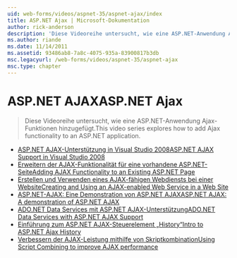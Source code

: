 ```yaml
---
uid: web-forms/videos/aspnet-35/aspnet-ajax/index
title: ASP.NET Ajax | Microsoft-Dokumentation
author: rick-anderson
description: 'Diese Videoreihe untersucht, wie eine ASP.NET-Anwendung Ajax-Funktionen hinzugefügt.'
ms.author: riande
ms.date: 11/14/2011
ms.assetid: 93486ab8-7a8c-4075-935a-83900817b3db
msc.legacyurl: /web-forms/videos/aspnet-35/aspnet-ajax
msc.type: chapter
---
```

<a name="aspnet-ajax"></a><span data-ttu-id="58167-103">ASP.NET AJAX</span><span class="sxs-lookup"><span data-stu-id="58167-103">ASP.NET Ajax</span></span>
====================
> <span data-ttu-id="58167-104">Diese Videoreihe untersucht, wie eine ASP.NET-Anwendung Ajax-Funktionen hinzugefügt.</span><span class="sxs-lookup"><span data-stu-id="58167-104">This video series explores how to add Ajax functionality to an ASP.NET application.</span></span>


- [<span data-ttu-id="58167-105">ASP.NET AJAX-Unterstützung in Visual Studio 2008</span><span class="sxs-lookup"><span data-stu-id="58167-105">ASP.NET AJAX Support in Visual Studio 2008</span></span>](aspnet-ajax-support-in-visual-studio-2008.md)
- [<span data-ttu-id="58167-106">Erweitern der AJAX-Funktionalität für eine vorhandene ASP.NET-Seite</span><span class="sxs-lookup"><span data-stu-id="58167-106">Adding AJAX Functionality to an Existing ASP.NET Page</span></span>](adding-ajax-functionality-to-an-existing-aspnet-page.md)
- [<span data-ttu-id="58167-107">Erstellen und Verwenden eines AJAX-fähigen Webdiensts bei einer Website</span><span class="sxs-lookup"><span data-stu-id="58167-107">Creating and Using an AJAX-enabled Web Service in a Web Site</span></span>](creating-and-using-an-ajax-enabled-web-service-in-a-web-site.md)
- [<span data-ttu-id="58167-108">ASP.NET-AJAX: Eine Demonstration von ASP.NET AJAX</span><span class="sxs-lookup"><span data-stu-id="58167-108">ASP.NET AJAX: A demonstration of ASP.NET AJAX</span></span>](aspnet-ajax-a-demonstration-of-aspnet-ajax.md)
- [<span data-ttu-id="58167-109">ADO.NET Data Services mit ASP.NET AJAX-Unterstützung</span><span class="sxs-lookup"><span data-stu-id="58167-109">ADO.NET Data Services with ASP.NET AJAX Support</span></span>](adonet-data-services-with-aspnet-ajax-support.md)
- [<span data-ttu-id="58167-110">Einführung zum ASP.NET AJAX-Steuerelement „History“</span><span class="sxs-lookup"><span data-stu-id="58167-110">Intro to ASP.NET Ajax History</span></span>](introduction-to-aspnet-ajax-history.md)
- [<span data-ttu-id="58167-111">Verbessern der AJAX-Leistung mithilfe von Skriptkombination</span><span class="sxs-lookup"><span data-stu-id="58167-111">Using Script Combining to improve AJAX performance</span></span>](using-script-combining-to-improve-ajax-performance.md)
